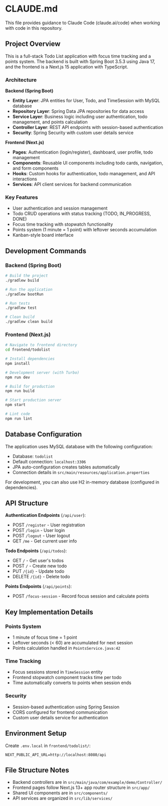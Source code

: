 # CLAUDE.md

This file provides guidance to Claude Code (claude.ai/code) when working with code in this repository.

## Project Overview

This is a full-stack Todo List application with focus time tracking and a points system. The backend is built with Spring Boot 3.5.3 using Java 17, and the frontend is a Next.js 15 application with TypeScript.

### Architecture

**Backend (Spring Boot)**
- **Entity Layer**: JPA entities for User, Todo, and TimeSession with MySQL database
- **Repository Layer**: Spring Data JPA repositories for data access
- **Service Layer**: Business logic including user authentication, todo management, and points calculation
- **Controller Layer**: REST API endpoints with session-based authentication
- **Security**: Spring Security with custom user details service

**Frontend (Next.js)**
- **Pages**: Authentication (login/register), dashboard, user profile, todo management
- **Components**: Reusable UI components including todo cards, navigation, and form components
- **Hooks**: Custom hooks for authentication, todo management, and API interactions
- **Services**: API client services for backend communication

### Key Features

- User authentication and session management
- Todo CRUD operations with status tracking (TODO, IN_PROGRESS, DONE)
- Focus time tracking with stopwatch functionality
- Points system (1 minute = 1 point) with leftover seconds accumulation
- Kanban-style board interface

## Development Commands

### Backend (Spring Boot)
```bash
# Build the project
./gradlew build

# Run the application
./gradlew bootRun

# Run tests
./gradlew test

# Clean build
./gradlew clean build
```

### Frontend (Next.js)
```bash
# Navigate to frontend directory
cd frontend/todolist

# Install dependencies
npm install

# Development server (with Turbo)
npm run dev

# Build for production
npm run build

# Start production server
npm start

# Lint code
npm run lint
```

## Database Configuration

The application uses MySQL database with the following configuration:
- Database: `todolist`
- Default connection: `localhost:3306`
- JPA auto-configuration creates tables automatically
- Connection details in `src/main/resources/application.properties`

For development, you can also use H2 in-memory database (configured in dependencies).

## API Structure

**Authentication Endpoints** (`/api/user`):
- POST `/register` - User registration
- POST `/login` - User login
- POST `/logout` - User logout
- GET `/me` - Get current user info

**Todo Endpoints** (`/api/todos`):
- GET `/` - Get user's todos
- POST `/` - Create new todo
- PUT `/{id}` - Update todo
- DELETE `/{id}` - Delete todo

**Points Endpoints** (`/api/points`):
- POST `/focus-session` - Record focus session and calculate points

## Key Implementation Details

### Points System
- 1 minute of focus time = 1 point
- Leftover seconds (< 60) are accumulated for next session
- Points calculation handled in `PointsService.java:42`

### Time Tracking
- Focus sessions stored in `TimeSession` entity
- Frontend stopwatch component tracks time per todo
- Time automatically converts to points when session ends

### Security
- Session-based authentication using Spring Session
- CORS configured for frontend communication
- Custom user details service for authentication

## Environment Setup

Create `.env.local` in `frontend/todolist/`:
```
NEXT_PUBLIC_API_URL=http://localhost:8080/api
```

## File Structure Notes

- Backend controllers are in `src/main/java/com/example/demo/Controller/`
- Frontend pages follow Next.js 13+ app router structure in `src/app/`
- Shared UI components are in `src/components/`
- API services are organized in `src/lib/services/`